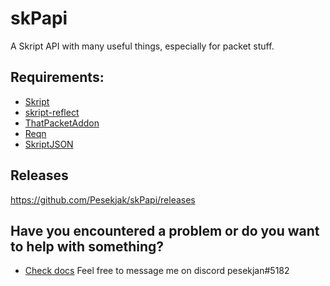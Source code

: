# skPapi
A Skript API with many useful things, especially for packet stuff.

## Requirements:
* [Skript](https://github.com/SkriptLang/Skript/releases)
* [skript-reflect](https://forums.skunity.com/resources/skript-reflect.1146/)
* [ThatPacketAddon](https://forums.skunity.com/resources/thatpacketaddon.847/)
* [Reqn](https://forums.skunity.com/resources/reqn.95/)
* [SkriptJSON](https://forums.skunity.com/resources/skript-json.151/)

## Releases
https://github.com/Pesekjak/skPapi/releases

## Have you encountered a problem or do you want to help with something?
* [Check docs](https://app.gitbook.com/@jakub-zahomolkou/s/skpapi/)
Feel free to message me on discord pesekjan#5182
